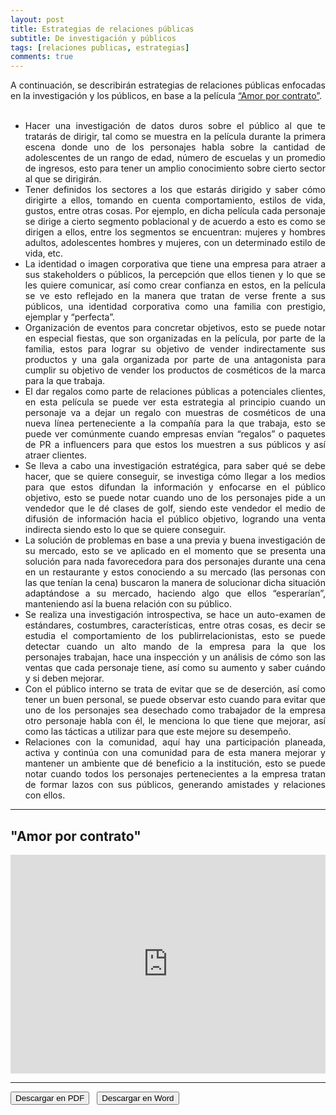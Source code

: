 ```yaml
---
layout: post
title: Estrategias de relaciones públicas
subtitle: De investigación y públicos
tags: [relaciones publicas, estrategias]
comments: true
---
```


<div style="text-align:justify">
A continuación, se describirán estrategias de relaciones públicas enfocadas en la investigación y los públicos, en base a la película <a href="#item1">“Amor por contrato”</a>.<br><br>

<ul>
<li> Hacer una investigación de datos duros sobre el público al que te tratarás de dirigir, tal como se muestra en la película durante la primera escena donde uno de los personajes habla sobre la cantidad de adolescentes de un rango de edad, número de escuelas y un promedio de ingresos, esto para tener un amplio conocimiento sobre cierto sector al que se dirigirán.</li>

<li> Tener definidos los sectores a los que estarás dirigido y saber cómo dirigirte a ellos, tomando en cuenta comportamiento, estilos de vida, gustos, entre
otras cosas. Por ejemplo, en dicha película cada personaje se dirige a cierto segmento poblacional y de acuerdo a esto es como se dirigen a ellos, entre los segmentos se encuentran: mujeres y hombres adultos, adolescentes hombres y mujeres, con un determinado estilo de vida, etc.</li>

<li> La identidad o imagen corporativa que tiene una empresa para atraer a sus stakeholders o públicos, la percepción que ellos tienen y lo que se les quiere comunicar, así como crear confianza en estos, en la película se ve esto reflejado en la manera que tratan de verse frente a sus públicos, una identidad corporativa como una familia con prestigio, ejemplar y “perfecta”.</li>

<li> Organización de eventos para concretar objetivos, esto se puede notar en especial fiestas, que son organizadas en la película, por parte de la familia, estos para lograr su objetivo de vender indirectamente sus productos y una gala organizada por parte de una antagonista para cumplir su objetivo de vender los productos de cosméticos de la marca para la que trabaja.</li>

<li> El dar regalos como parte de relaciones públicas a potenciales clientes, en esta película se puede ver esta estrategia al principio cuando un personaje va a dejar un regalo con muestras de cosméticos de una nueva línea perteneciente a la compañía para la que trabaja, esto se puede ver comúnmente cuando empresas envían “regalos” o paquetes de PR a influencers para que estos los muestren a sus públicos y así atraer clientes.</li>

<li> Se lleva a cabo una investigación estratégica, para saber qué se debe hacer, que se quiere conseguir, se investiga cómo llegar a los medios para que estos difundan la información y enfocarse en el público objetivo, esto se puede notar cuando uno de los personajes pide a un vendedor que le dé clases de golf, siendo este vendedor el medio de difusión de información hacia el público objetivo, logrando una venta indirecta siendo esto lo que se quiere conseguir.</li>

<li> La solución de problemas en base a una previa y buena investigación de su mercado, esto se ve aplicado en el momento que se presenta una solución para nada favorecedora para dos personajes durante una cena en un restaurante y estos conociendo a su mercado (las personas con las que tenían la cena) buscaron la manera de solucionar dicha situación adaptándose a su mercado, haciendo algo que ellos “esperarían”, manteniendo así la buena relación con su público.</li>

<li> Se realiza una investigación introspectiva, se hace un auto-examen de estándares, costumbres, características, entre otras cosas, es decir se estudia el comportamiento de los publirrelacionistas, esto se puede detectar cuando un alto mando de la empresa para la que los personajes trabajan, hace una inspección y un análisis de cómo son las ventas que cada personaje tiene, así como su aumento y saber cuándo y si deben mejorar.</li>

<li> Con el público interno se trata de evitar que se de deserción, así como tener un buen personal, se puede observar esto cuando para evitar que uno de los personajes sea desechado como trabajador de la empresa otro personaje habla con él, le menciona lo que tiene que mejorar, así como las tácticas a utilizar para que este mejore su desempeño.</li>

<li>Relaciones con la comunidad, aquí hay una participación planeada, activa y continúa con una comunidad para de esta manera mejorar y mantener un ambiente que dé beneficio a la institución, esto se puede notar cuando todos los personajes pertenecientes a la empresa tratan de formar lazos con sus públicos, generando amistades y relaciones con ellos.</li>
</ul>
</div>

______________________________________

<a name="item1"></a> 
## "Amor por contrato"

<iframe width="100%" height="350" src="https://www.youtube.com/embed/uH_RmQOczyU" title="YouTube video player" frameborder="0" allow="accelerometer; autoplay; clipboard-write; encrypted-media; gyroscope; picture-in-picture" allowfullscreen></iframe>


--------------------------------------------

<button name="PDF" class="btn-adn"> <a style="text-decoration:none; color: inherit" href="https://katherig.github.io/files/Estrategias-de-investigación-y-públicos.pdf">Descargar en PDF</a> </button> &nbsp; <button name="Word" class="btn-adn"> <a style="text-decoration:none; color: inherit" href="https://katherig.github.io/files/Estrategias-de-investigación-y-públicos.docx">Descargar en Word</a> </button>



